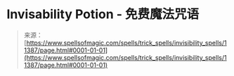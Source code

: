 <!--yml

category: 未分类

date: 2024-06-12 18:48:32

-->

# Invisability Potion - 免费魔法咒语

> 来源：[https://www.spellsofmagic.com/spells/trick_spells/invisibility_spells/11387/page.html#0001-01-01](https://www.spellsofmagic.com/spells/trick_spells/invisibility_spells/11387/page.html#0001-01-01)
